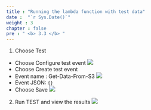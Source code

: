 ```yaml
---
title : "Running the lambda function with test data"
date :  "`r Sys.Date()`" 
weight : 3
chapter : false
pre : " <b> 3.3 </b> "
---
```


1. Choose Test
- Choose Configure test event 
![](../../WorkShop2/03.api/3.3.lambda-test/57.png?featherlight=false&width=50pc)
- Choose Create test event
- Event name : Get-Data-From-S3 
![](../../WorkShop2/03.api/3.3.lambda-test/58.png?featherlight=false&width=50pc)
- Event JSON: `{}`
- Choose Save
![](../../WorkShop2/03.api/3.3.lambda-test/59.png?featherlight=false&width=50pc)
2. Run TEST and view the results
![](../../WorkShop2/03.api/3.3.lambda-test/60.png?featherlight=false&width=50pc)